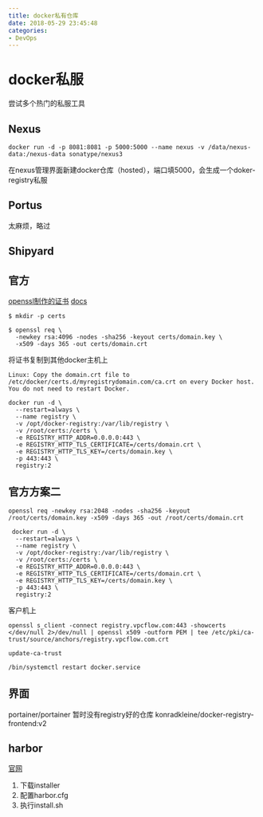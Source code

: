 ```yaml
---
title: docker私有仓库
date: 2018-05-29 23:45:48
categories: 
- DevOps
---
```


# docker私服
尝试多个热门的私服工具
<!--more-->
## Nexus

```
docker run -d -p 8081:8081 -p 5000:5000 --name nexus -v /data/nexus-data:/nexus-data sonatype/nexus3
```
在nexus管理界面新建docker仓库（hosted），端口填5000，会生成一个doker-registry私服

## Portus
太麻烦，略过
## Shipyard

## 官方
[openssl制作的证书](https://docs.docker.com/registry/insecure/#use-self-signed-certificates)
[docs](https://docs.docker.com/registry/deploying/)

```
$ mkdir -p certs

$ openssl req \
  -newkey rsa:4096 -nodes -sha256 -keyout certs/domain.key \
  -x509 -days 365 -out certs/domain.crt
```

将证书复制到其他docker主机上
```
Linux: Copy the domain.crt file to /etc/docker/certs.d/myregistrydomain.com/ca.crt on every Docker host. You do not need to restart Docker.
```

```
docker run -d \
  --restart=always \
  --name registry \
  -v /opt/docker-registry:/var/lib/registry \
  -v /root/certs:/certs \
  -e REGISTRY_HTTP_ADDR=0.0.0.0:443 \
  -e REGISTRY_HTTP_TLS_CERTIFICATE=/certs/domain.crt \
  -e REGISTRY_HTTP_TLS_KEY=/certs/domain.key \
  -p 443:443 \
  registry:2

```
## 官方方案二
```
openssl req -newkey rsa:2048 -nodes -sha256 -keyout /root/certs/domain.key -x509 -days 365 -out /root/certs/domain.crt
```
```
 docker run -d \
  --restart=always \
  --name registry \
  -v /opt/docker-registry:/var/lib/registry \
  -v /root/certs:/certs \
  -e REGISTRY_HTTP_ADDR=0.0.0.0:443 \
  -e REGISTRY_HTTP_TLS_CERTIFICATE=/certs/domain.crt \
  -e REGISTRY_HTTP_TLS_KEY=/certs/domain.key \
  -p 443:443 \
  registry:2

```
客户机上
```
openssl s_client -connect registry.vpcflow.com:443 -showcerts </dev/null 2>/dev/null | openssl x509 -outform PEM | tee /etc/pki/ca-trust/source/anchors/registry.vpcflow.com.crt

update-ca-trust

/bin/systemctl restart docker.service

```
## 界面
portainer/portainer
暂时没有registry好的仓库
konradkleine/docker-registry-frontend:v2

## harbor
[官网](https://github.com/vmware/harbor)
1. 下载installer
2. 配置harbor.cfg
3. 执行install.sh

